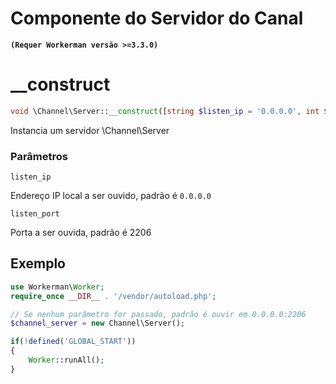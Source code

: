 # Componente do Servidor do Canal

**``` (Requer Workerman versão >=3.3.0) ```**

# __construct
```php
void \Channel\Server::__construct([string $listen_ip = '0.0.0.0', int $listen_port = 2206])
```

Instancia um servidor \Channel\Server

### Parâmetros
``` listen_ip ```

Endereço IP local a ser ouvido, padrão é ```0.0.0.0```

``` listen_port ```

Porta a ser ouvida, padrão é 2206

## Exemplo

```php
use Workerman\Worker;
require_once __DIR__ . '/vendor/autoload.php';

// Se nenhum parâmetro for passado, padrão é ouvir em 0.0.0.0:2206
$channel_server = new Channel\Server();

if(!defined('GLOBAL_START'))
{
    Worker::runAll();
}
```
